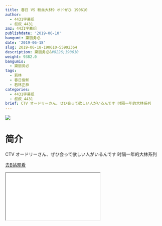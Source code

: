 ```yaml
---
title: 春日 VS 粉丝大林9 オドぜひ 190610
author:
  - 4431字幕组
  - 叔叔_4431
zmz: 4431字幕组
publishdate: '2019-06-10'
bangumi: 黛丽务必
date: '2019-06-18'
slug: 2019-06-18-190610-55992364
description: 黛丽务必&#8226;190610
weight: 9382.0
bangumis:
  - 黛丽务必
tags:
  - 若林
  - 春日俊彰
  - 若林正恭
categories:
  - 4431字幕组
  - 叔叔_4431
brief: CTV オードリーさん、ぜひ会って欲しい人がいるんです 时隔一年的大林系列
---
```

![](https://raw.githubusercontent.com/tcgriffith/owaraisite/master/static/tmpimg/5cf52dc38d136ea11e4a0cc88fd4754352458d24.jpg.480.jpg)
# 简介  
CTV オードリーさん、ぜひ会って欲しい人がいるんです
时隔一年的大林系列  

[去B站观看](https://www.bilibili.com/video/av55992364/)
<div class ="resp-container"><iframe class="testiframe" src="//player.bilibili.com/player.html?aid=55992364"", scrolling="no", allowfullscreen="true" > </iframe></div> 
